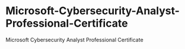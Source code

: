 # Microsoft-Cybersecurity-Analyst-Professional-Certificate
Microsoft Cybersecurity Analyst Professional Certificate
